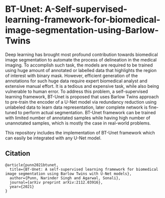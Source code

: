 # BT-Unet: A-Self-supervised-learning-framework-for-biomedical-image-segmentation-using-Barlow-Twins
Deep learning has brought most profound contribution towards biomedical image segmentation to automate the process of delineation in the medical imaging. To accomplish such task, the models are required to be trained using huge amount of annotated or labelled data that highlights the region of interest with binary mask. However, efficient generation of the annotations for such huge data require expert biomedical analyst and extensive manual effort. It is a tedious and expensive task, while also being vulnerable to human error. To address this problem, a self-supervised learning framework, BT-Unet is proposed that uses Barlow Twins approach to pre-train the encoder of a U-Net model via redundancy reduction using unlabeled data to learn data representation, later complete network is fine-tuned to perform actual segmentation. BT-Unet framework can be trained with limited number of annotated samples while having high number of unannotated samples, which is mostly the case in real-world problems.

This repository includes the implementation of BT-Unet framework which can easily be integrated with any U-Net model.

## Citation
```
@article{punn2021btunet,
  title={BT-Unet: A self-supervised learning framework for biomedical image segmentation using Barlow Twins with U-Net models},
  author={Punn, Narinder Singh and Agarwal, Sonali},
  journal={arXiv preprint arXiv:2112.03916},
  year={2021}
}
```
